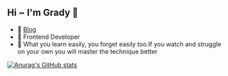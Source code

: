 ## Hi ~ I'm Grady 👋

- 🍡  <a href="https://grady-blog.web.app/pages/posts/list" target="_blank">Blog</a> 
- 🍜  Frontend Developer
- 🧃  What you learn easily, you forget easily too.If you watch and struggle on your own you will master the technique better



[![Anurag's GitHub stats](https://github-readme-stats.vercel.app/api?username=grady982&hide=contribs,prs&show_icons=true&theme=dark)]()
